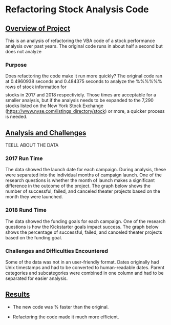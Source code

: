 # <b> Refactoring Stock Analysis Code </b>

## <u>Overview of Project</u>
This is an analysis of refactoring the VBA code of a stock performance analysis over past years. The original code runs in about half a second but does not analyze   

### Purpose
Does refactoring the code make it run more quickly? The original code ran at 0.4960938 seconds and 0.484375 seconds to analyze the %%%%%% rows of stock information for $$$$ stocks in 2017 and 2018 respectiviely. Those times are acceptable for a smaller analysis, but if the analysis needs to be expanded to the 7,290 stocks listed on the New York Stock Exchange (https://www.nyse.com/listings_directory/stock) or more, a quicker process is needed.   

## <u>Analysis and Challenges</u>
TEELL ABOUT THE DATA

### 2017 Run Time
The data showed the launch date for each campaign. During analysis, these were separated into the individual months of campaign launch. One of the research questions is whether the month of launch makes a significant difference in the outcome of the project. The graph below shows the number of successful, failed, and canceled theater projects based on the month they were launched.  


### 2018 Rund Time
The data showed the funding goals for each campaign. One of the research questions is how the Kickstarter goals impact success. The graph below shows the percentage of successful, failed, and canceled theater projects based on the funding goal.

### Challenges and Difficulties Encountered

Some of the data was not in an user-friendly format. Dates originally had Unix timestamps and had to be converted to human-readable dates. Parent categories and subcategories were combined in one column and had to be separated for easier analysis. 



## <u>Results</u>

- The new code was % faster than the original.

- Refactoring the code made it much more efficient. 


